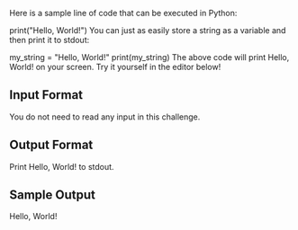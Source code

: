 Here is a sample line of code that can be executed in Python:

print("Hello, World!")
You can just as easily store a string as a variable and then print it to stdout:

my_string = "Hello, World!"
print(my_string)
The above code will print Hello, World! on your screen. Try it yourself in the editor below!

<h2> Input Format </h2>

You do not need to read any input in this challenge.

<h2> Output Format </h2>

Print Hello, World! to stdout.

<h2> Sample Output </h2>

Hello, World!
